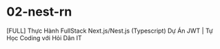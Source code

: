 # 02-nest-rn
[FULL] Thực Hành FullStack Next.js/Nest.js (Typescript) Dự Án JWT | Tự Học Coding với Hỏi Dân IT
